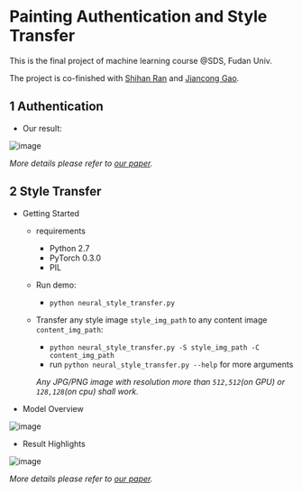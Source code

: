 # Painting Authentication and Style Transfer
This is the final project of machine learning course @SDS, Fudan Univ.

The project is co-finished with [Shihan Ran](https://github.com/Rshcaroline) and [Jiancong Gao](https://github.com/jcgao).

## 1 Authentication

- Our result:

![image](https://github.com/zhangshun97/Machine-Learning-Projects/blob/master/images/authentication.png)

*More details please refer to [our paper]().*

## 2 Style Transfer

- Getting Started

  - requirements

    - Python 2.7
    - PyTorch 0.3.0
    - PIL

  - Run demo: 

    - `python neural_style_transfer.py`

  - Transfer any style image `style_img_path` to any content image `content_img_path`:

    - `python neural_style_transfer.py -S style_img_path -C content_img_path`
    - run `python neural_style_transfer.py --help` for more arguments

    *Any JPG/PNG image with resolution more than `512,512`(on GPU) or `128,128`(on cpu) shall work.*

- Model Overview

![image](https://github.com/zhangshun97/Machine-Learning-Projects/blob/master/images/styleTransfer.png)

- Result Highlights

![image](https://github.com/zhangshun97/Machine-Learning-Projects/blob/master/images/styleTransfer2.png)

*More details please refer to [our paper]().*

## 